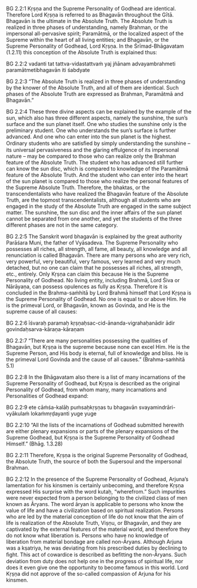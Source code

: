 BG 2.2:1	Kṛṣṇa and the Supreme Personality of Godhead are identical. Therefore Lord Kṛṣṇa is referred to as Bhagavān throughout the Gītā. Bhagavān is the ultimate in the Absolute Truth. The Absolute Truth is realized in three phases of understanding, namely Brahman, or the impersonal all-pervasive spirit; Paramātmā, or the localized aspect of the Supreme within the heart of all living entities; and Bhagavān, or the Supreme Personality of Godhead, Lord Kṛṣṇa. In the Śrīmad-Bhāgavatam (1.2.11) this conception of the Absolute Truth is explained thus:

BG 2.2:2	vadanti tat tattva-vidastattvaṁ yaj jñānam advayambrahmeti paramātmetibhagavān iti śabdyate

BG 2.2:3	“The Absolute Truth is realized in three phases of understanding by the knower of the Absolute Truth, and all of them are identical. Such phases of the Absolute Truth are expressed as Brahman, Paramātmā and Bhagavān.”

BG 2.2:4	These three divine aspects can be explained by the example of the sun, which also has three different aspects, namely the sunshine, the sun’s surface and the sun planet itself. One who studies the sunshine only is the preliminary student. One who understands the sun’s surface is further advanced. And one who can enter into the sun planet is the highest. Ordinary students who are satisﬁed by simply understanding the sunshine – its universal pervasiveness and the glaring effulgence of its impersonal nature – may be compared to those who can realize only the Brahman feature of the Absolute Truth. The student who has advanced still further can know the sun disc, which is compared to knowledge of the Paramātmā feature of the Absolute Truth. And the student who can enter into the heart of the sun planet is compared to those who realize the personal features of the Supreme Absolute Truth. Therefore, the bhaktas, or the transcendentalists who have realized the Bhagavān feature of the Absolute Truth, are the topmost transcendentalists, although all students who are engaged in the study of the Absolute Truth are engaged in the same subject matter. The sunshine, the sun disc and the inner affairs of the sun planet cannot be separated from one another, and yet the students of the three different phases are not in the same category.

BG 2.2:5	The Sanskrit word bhagavān is explained by the great authority Parāśara Muni, the father of Vyāsadeva. The Supreme Personality who possesses all riches, all strength, all fame, all beauty, all knowledge and all renunciation is called Bhagavān. There are many persons who are very rich, very powerful, very beautiful, very famous, very learned and very much detached, but no one can claim that he possesses all riches, all strength, etc., entirely. Only Kṛṣṇa can claim this because He is the Supreme Personality of Godhead. No living entity, including Brahmā, Lord Śiva or Nārāyaṇa, can possess opulences as fully as Kṛṣṇa. Therefore it is concluded in the Brahma-saṁhitā by Lord Brahmā himself that Lord Kṛṣṇa is the Supreme Personality of Godhead. No one is equal to or above Him. He is the primeval Lord, or Bhagavān, known as Govinda, and He is the supreme cause of all causes:

BG 2.2:6	īśvaraḥ paramaḥ kṛṣṇaḥsac-cid-ānanda-vigrahaḥanādir ādir govindaḥsarva-kāraṇa-kāraṇam

BG 2.2:7	“There are many personalities possessing the qualities of Bhagavān, but Kṛṣṇa is the supreme because none can excel Him. He is the Supreme Person, and His body is eternal, full of knowledge and bliss. He is the primeval Lord Govinda and the cause of all causes.” (Brahma-saṁhitā 5.1)

BG 2.2:8	In the Bhāgavatam also there is a list of many incarnations of the Supreme Personality of Godhead, but Kṛṣṇa is described as the original Personality of Godhead, from whom many, many incarnations and Personalities of Godhead expand:

BG 2.2:9	ete cāṁśa-kalāḥ puṁsaḥkṛṣṇas tu bhagavān svayamindrāri-vyākulaṁ lokaṁmṛḍayanti yuge yuge

BG 2.2:10	“All the lists of the incarnations of Godhead submitted herewith are either plenary expansions or parts of the plenary expansions of the Supreme Godhead, but Kṛṣṇa is the Supreme Personality of Godhead Himself.” (Bhāg. 1.3.28)

BG 2.2:11	Therefore, Kṛṣṇa is the original Supreme Personality of Godhead, the Absolute Truth, the source of both the Supersoul and the impersonal Brahman.

BG 2.2:12	In the presence of the Supreme Personality of Godhead, Arjuna’s lamentation for his kinsmen is certainly unbecoming, and therefore Kṛṣṇa expressed His surprise with the word kutaḥ, “wherefrom.” Such impurities were never expected from a person belonging to the civilized class of men known as Āryans. The word āryan is applicable to persons who know the value of life and have a civilization based on spiritual realization. Persons who are led by the material conception of life do not know that the aim of life is realization of the Absolute Truth, Viṣṇu, or Bhagavān, and they are captivated by the external features of the material world, and therefore they do not know what liberation is. Persons who have no knowledge of liberation from material bondage are called non-Āryans. Although Arjuna was a kṣatriya, he was deviating from his prescribed duties by declining to ﬁght. This act of cowardice is described as beﬁtting the non-Āryans. Such deviation from duty does not help one in the progress of spiritual life, nor does it even give one the opportunity to become famous in this world. Lord Kṛṣṇa did not approve of the so-called compassion of Arjuna for his kinsmen.